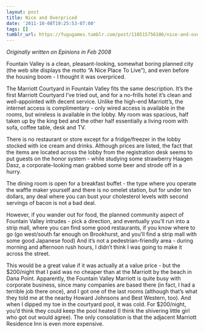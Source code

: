 ```yaml
---
layout: post
title: Nice and Overpriced
date: '2011-10-08T19:25:53-07:00'
tags: []
tumblr_url: https://fugugames.tumblr.com/post/110515756106/nice-and-overpriced
---
```

_Originally written on Epinions in Feb 2008_

Fountain Valley is a clean, pleasant-looking, somewhat boring planned city (the web site displays the motto “A Nice Place To Live”), and even before the housing boom - I thought it was overpriced.

The Marriott Courtyard in Fountain Valley fits the same description. It’s the first Marriott Courtyard I’ve tried out, and for a no-frills hotel it’s clean and well-appointed with decent service. Unlike the high-end Marriott’s, the internet access is complimentary - only wired access is available in the rooms, but wireless is available in the lobby. My room was spacious, half taken up by the king bed and the other half essentially a living room with sofa, coffee table, desk and TV.

There is no restaurant or store except for a fridge/freezer in the lobby stocked with ice cream and drinks. Although prices are listed, the fact that the items are located across the lobby from the registration desk seems to put guests on the honor system - while studying some strawberry Haagen Dasz, a corporate-looking man grabbed some beer and strode off in a hurry.

The dining room is open for a breakfast buffet - the type where you operate the waffle maker yourself and there is no omelet station, but for under ten dollars, any deal where you can bust your cholesterol levels with second servings of bacon is not a bad deal.

However, if you wander out for food, the planned community aspect of Fountain Valley intrudes - pick a direction, and eventually you’ll run into a strip mall, where you can find some good restaurants, if you know where to go (go west/south far enough on Brookhurst, and you’ll find a strip mall with some good Japanese food) And it’s not a pedestrian-friendly area - during morning and afternoon rush hours, I didn’t think I was going to make it across the street.

This would be a great value if it was actually at a value price - but the $200/night that I paid was no cheaper than at the Marriott by the beach in Dana Point. Apparently, the Fountain Valley Marriott is quite busy with corporate business, since many companies are based there (in fact, I had a terrible job there once), and I got one of the last rooms (although that’s what they told me at the nearby Howard Johnsons and Best Western, too). And when I dipped my toe in the courtyard pool, it was cold. For $200/night, you’d think they could keep the pool heated (I think the shivering little girl who got out would agree). The only consolation is that the adjacent Marriott Residence Inn is even more expensive.


